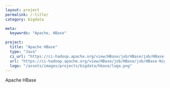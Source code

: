 ```yaml
---
layout: project
permalink: /:title/
category: bigdata

meta:
  keywords: "Apache, HBase"

project:
  title: "Apache HBase"
  type: "Java"
  ci_url: "https://ci-hadoop.apache.org/view/HBase/job/HBase/job/HBase-Nightly-ARM/"
  url: "https://ci-hadoop.apache.org/view/HBase/job/HBase/job/HBase-Nightly-ARM/"
  logo: "/assets/images/projects/bigdata/hbase/logo.png"
---
```


<p>Apache HBase</p>
